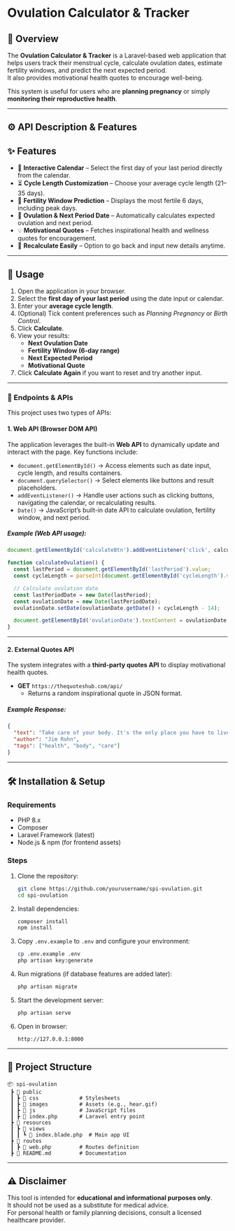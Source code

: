 # Ovulation Calculator & Tracker

## 📌 Overview   
The **Ovulation Calculator & Tracker** is a Laravel-based web application that helps users track their menstrual cycle, calculate ovulation dates, estimate fertility windows, and predict the next expected period.  
It also provides motivational health quotes to encourage well-being.  

This system is useful for users who are **planning pregnancy** or simply **monitoring their reproductive health**.

---

## ⚙️ API Description & Features  

## ✨ Features  
- 📅 **Interactive Calendar** – Select the first day of your last period directly from the calendar.  
- ⏳ **Cycle Length Customization** – Choose your average cycle length (21–35 days).  
- 🌸 **Fertility Window Prediction** – Displays the most fertile 6 days, including peak days.  
- 🔮 **Ovulation & Next Period Date** – Automatically calculates expected ovulation and next period.  
- 💡 **Motivational Quotes** – Fetches inspirational health and wellness quotes for encouragement.  
- 🔁 **Recalculate Easily** – Option to go back and input new details anytime.  

---

## 🚀 Usage  
1. Open the application in your browser.  
2. Select the **first day of your last period** using the date input or calendar.  
3. Enter your **average cycle length**.  
4. (Optional) Tick content preferences such as *Planning Pregnancy* or *Birth Control*.  
5. Click **Calculate**.  
6. View your results:  
   - **Next Ovulation Date**  
   - **Fertility Window (6-day range)**  
   - **Next Expected Period**  
   - **Motivational Quote**  
7. Click **Calculate Again** if you want to reset and try another input.  

---

### 🔑 Endpoints & APIs  

This project uses two types of APIs:  

#### 1. **Web API (Browser DOM API)**  
The application leverages the built-in **Web API** to dynamically update and interact with the page. Key functions include:  
- `document.getElementById()` → Access elements such as date input, cycle length, and results containers.  
- `document.querySelector()` → Select elements like buttons and result placeholders.  
- `addEventListener()` → Handle user actions such as clicking buttons, navigating the calendar, or recalculating results.  
- `Date()` → JavaScript’s built-in date API to calculate ovulation, fertility window, and next period.  

##### Example (Web API usage):  
```javascript
document.getElementById('calculateBtn').addEventListener('click', calculateOvulation);

function calculateOvulation() {
  const lastPeriod = document.getElementById('lastPeriod').value;
  const cycleLength = parseInt(document.getElementById('cycleLength').value);

  // Calculate ovulation date
  const lastPeriodDate = new Date(lastPeriod);
  const ovulationDate = new Date(lastPeriodDate);
  ovulationDate.setDate(ovulationDate.getDate() + cycleLength - 14);

  document.getElementById('ovulationDate').textContent = ovulationDate.toDateString();
}
```

---

#### 2. **External Quotes API**  
The system integrates with a **third-party quotes API** to display motivational health quotes.  

- **GET** `https://thequoteshub.com/api/`  
  - Returns a random inspirational quote in JSON format.  

##### Example Response:  
```json
{
  "text": "Take care of your body. It's the only place you have to live.",
  "author": "Jim Rohn",
  "tags": ["health", "body", "care"]
}
```

---


## 🛠️ Installation & Setup  

### Requirements  
- PHP 8.x  
- Composer  
- Laravel Framework (latest)  
- Node.js & npm (for frontend assets)  

### Steps  
1. Clone the repository:  
   ```bash
   git clone https://github.com/yourusername/spi-ovulation.git
   cd spi-ovulation
   ```

2. Install dependencies:  
   ```bash
   composer install
   npm install
   ```

3. Copy `.env.example` to `.env` and configure your environment:  
   ```bash
   cp .env.example .env
   php artisan key:generate
   ```

4. Run migrations (if database features are added later):  
   ```bash
   php artisan migrate
   ```

5. Start the development server:  
   ```bash
   php artisan serve
   ```

6. Open in browser:  
   ```
   http://127.0.0.1:8000
   ```

---

## 📂 Project Structure  
```
📦 spi-ovulation
 ┣ 📂 public
 ┃ ┣ 📂 css             # Stylesheets
 ┃ ┣ 📂 images          # Assets (e.g., hear.gif)
 ┃ ┣ 📂 js              # JavaScript files
 ┃ ┣ 📜 index.php       # Laravel entry point
 ┣ 📂 resources
 ┃ ┣ 📂 views
 ┃ ┃ ┗ 📜 index.blade.php  # Main app UI
 ┣ 📂 routes
 ┃ ┣ 📜 web.php         # Routes definition
 ┣ 📜 README.md         # Documentation
```

---

## ⚠️ Disclaimer  
This tool is intended for **educational and informational purposes only**.  
It should not be used as a substitute for medical advice.  
For personal health or family planning decisions, consult a licensed healthcare provider.  
